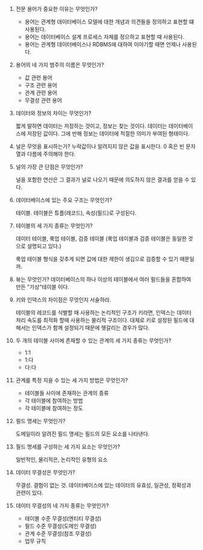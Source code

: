 1. 전문 용어가 중요한 이유는 무엇인가?

   - 용어는 관계형 데이터베이스 모델에 대한 개념과 의견들을 정의하고 표현할 떄 사용된다.
   - 용어는 데이터베이스 설계 프로세스 자체를 정으하고 표현할 때 사용된다. 
   - 용어는 관계형 데이터베이스나 RDBMS에 대하여 이야기할 때면 언제나 사용된다.

2. 용어의 네 가지 범주의 이름은 무엇인가?

   - 값 관련 용어 
   - 구조 관련 용어
   - 관계 관련 용어
   - 무결성 관련 용어

3. 데이터와 정보의 차이는 무엇인가?

   짧게 말하면 데이터는 저장하는 것이고, 정보는 찾는 것이다. 데이터는 데이터베이스에 저장된 값이다. 그에 반해 정보는 데이터에 적절한 의미가 부여된 형태이다. 

4. 널은 무엇을 표시하는가?
   누락값이나 알려지지 않은 값을 표시한다. 0 혹은 빈 문자열과 다름에 주의해야 한다.

5. 널의 가장 큰 단점은 무엇인가?

   널을 포함한 연산은 그 결과가 널로 나오기 때문에 의도하지 않은 결과를 얻을 수 있다.

6. 데이터베이스에 있는 주요 구조는 무엇인가?

   테이블. 테이블은 튜플(레코드), 속성(필드)로 구성된다. 

7. 테이블의 세 가지 종류는 무엇인가?

   데이터 테이블, 룩업 테이블, 검증 테이블 (룩업 테이블과 검증 테이블은 동일한 것으로 설명되고 있다.)

   룩업 테이블 형식을 갖추게 되면 값에 대한 제한이 생김으로 검증할 수 있기 때문일까.

8. 뷰는 무엇인가?
   데이터베이스의 하나 이상의 테이블에서 여러 필드들을 혼합하여 만든 "가상"테이블 이다.

9. 키와 인덱스의 차이점은 무엇인지 서술하라.

   테이블의 레코드를 식별할 때 사용하는 논리적인 구조가 키라면, 인덱스는 데이터 처리 속도를 최적화 할때 사용하는 물리적 구조이다. 대체로 키로 설정된 필드에 대해서는 인덱스가 함께 설정되기 때문에 헷갈리는 경우가 많다.

10. 두 개의 테이블 사이에 존재할 수 있는 관계의 세 가지 종류는 무엇인가?

    - 1:1
    - 1:다
    - 다:다

11. 관계를 특정 지을 수 있는 세 가지 방법은 무엇인가?

    - 테이블들 사이에 존재하는 관계의 종류
    - 각 테이블에 참여하는 방법
    - 각 테이블에 참여하는 정도

12. 필드 명세는 무엇인가?

    도메일이라 알려진 필드 명세는 필드의 모든 요소를 나타낸다.

13. 필드 명세를 구성하는 세 가지 요소는 무엇인가?

    일반적인, 물리적은, 논리적인 유형의 요소

14. 데이터 무결성은 무엇인가?

    무결성. 결험이 없는 것. 데이터베이스에 있는 데이터의 유효성, 일관성, 정확성과 관련이 있다.

15. 데이터 무결성의 네 가지 종류는 무엇인가?

    - 테이블 수준 무결성(엔티티 무결성)
    - 필드 수준 무결성(도메인 무결성)
    - 관계 수준 무결성(참조 무결성)
    - 업무 규칙